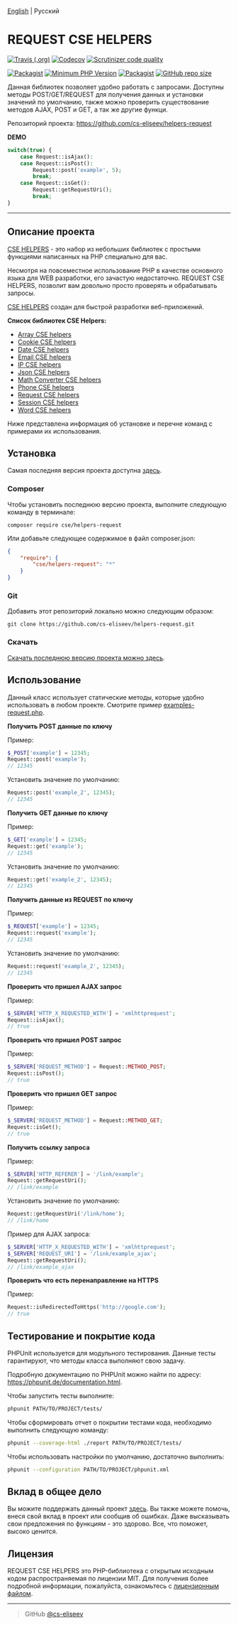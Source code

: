 [English](https://github.com/cs-eliseev/helpers-request/blob/master/README.md) | Русский

REQUEST CSE HELPERS
=======

[![Travis (.org)](https://img.shields.io/travis/cs-eliseev/helpers-request.svg?style=flat-square)](https://travis-ci.org/cs-eliseev/helpers-request)
[![Codecov](https://img.shields.io/codecov/c/github/cs-eliseev/helpers-request.svg?style=flat-square)](https://codecov.io/gh/cs-eliseev/helpers-request)
[![Scrutinizer code quality](https://img.shields.io/scrutinizer/g/cs-eliseev/helpers-request.svg?style=flat-square)](https://scrutinizer-ci.com/g/cs-eliseev/helpers-request/?branch=master)

[![Packagist](https://img.shields.io/packagist/v/cse/helpers-request.svg?style=flat-square)](https://packagist.org/packages/cse/helpers-request)
[![Minimum PHP Version](https://img.shields.io/badge/php-%3E%3D%207.1-8892BF.svg?style=flat-square)](https://packagist.org/packages/cse/helpers-request)
[![Packagist](https://img.shields.io/packagist/l/cse/helpers-request.svg?style=flat-square)](https://github.com/cs-eliseev/helpers-request/blob/master/LICENSE.md)
[![GitHub repo size](https://img.shields.io/github/repo-size/cs-eliseev/helpers-request.svg?style=flat-square)](https://github.com/cs-eliseev/helpers-request/archive/master.zip)

Данная библиотек позволяет удобно работать с запросами. Доступны методы POST/GET/REQUEST для получения данных и установки значений по умолчанию, также можно проверить существование методов AJAX, POST и GET, а так же другие функци.

Репозиторий проекта: https://github.com/cs-eliseev/helpers-request

**DEMO**
```php
switch(true) {
    case Request::isAjax():
    case Request::isPost():
        Request::post('example', 5);
        break;
    case Request::isGet():
        Request::getRequestUri();
        break;
}
```

***


## Описание проекта

[CSE HELPERS](https://github.com/cs-eliseev/helpers/blob/master/README.ru_RU.md) - это набор из небольших библиотек с простыми функциями написанных на PHP специально для вас.

Несмотря на повсеместное использование PHP в качестве основного языка для WEB разработки, его зачастую недостаточно. REQUEST CSE HELPERS, позволит вам довольно просто проверять и обрабатывать запросы.

[CSE HELPERS](https://github.com/cs-eliseev/helpers/blob/master/README.ru_RU.md) создан для быстрой разработки веб-приложений.

**Список библиотек CSE Helpers:**
* [Array CSE helpers](https://github.com/cs-eliseev/helpers-arrays)
* [Cookie CSE helpers](https://github.com/cs-eliseev/helpers-cookie)
* [Date CSE helpers](https://github.com/cs-eliseev/helpers-date)
* [Email CSE helpers](https://github.com/cs-eliseev/helpers-email)
* [IP CSE helpers](https://github.com/cs-eliseev/helpers-ip)
* [Json CSE helpers](https://github.com/cs-eliseev/helpers-json)
* [Math Converter CSE helpers](https://github.com/cs-eliseev/helpers-math-converter)
* [Phone CSE helpers](https://github.com/cs-eliseev/helpers-phone)
* [Request CSE helpers](https://github.com/cs-eliseev/helpers-request)
* [Session CSE helpers](https://github.com/cs-eliseev/helpers-session)
* [Word CSE helpers](https://github.com/cs-eliseev/helpers-word)

Ниже представлена информация об установке и перечне команд с примерами их использования.


## Установка

Самая последняя версия проекта доступна [здесь](https://github.com/cs-eliseev/helpers-request).

### Composer

Чтобы установить последнюю версию проекта, выполните следующую команду в терминале:
```shell
composer require cse/helpers-request
```

Или добавьте следующее содержимое в файл composer.json:
```json
{
    "require": {
        "cse/helpers-request": "*"
    }
}
```

### Git

Добавить этот репозиторий локально можно следующим образом:
```shell
git clone https://github.com/cs-eliseev/helpers-request.git
```

### Скачать

[Скачать последнюю версию проекта можно здесь](https://github.com/cs-eliseev/helpers-request/archive/master.zip).

## Использование

Данный класс использует статические методы, которые удобно использовать в любом проекте. Смотрите пример [examples-request.php](https://github.com/cs-eliseev/helpers-request/blob/master/examples/examples-request.php).


**Получить POST данные по ключу**

Пример:
```php
$_POST['example'] = 12345;
Request::post('example');
// 12345
```

Установить значение по умолчанию:
```php
Request::post('example_2', 12345);
// 12345
```

**Получить GET данные по ключу**

Пример:
```php
$_GET['example'] = 12345;
Request::get('example');
// 12345
```

Установить значение по умолчанию:
```php
Request::get('example_2', 12345);
// 12345
```

**Получить данные из REQUEST по ключу**

Пример:
```php
$_REQUEST['example'] = 12345;
Request::request('example');
// 12345
```

Установить значение по умолчанию:
```php
Request::request('example_2', 12345);
// 12345
```

**Проверить что пришел AJAX запрос**

Пример:
```php
$_SERVER['HTTP_X_REQUESTED_WITH'] = 'xmlhttprequest';
Request::isAjax();
// true
```

**Проверить что пришел POST запрос**

Пример:
```php
$_SERVER['REQUEST_METHOD'] = Request::METHOD_POST;
Request::isPost();
// true
```

**Проверить что пришел GET запрос**

Пример:
```php
$_SERVER['REQUEST_METHOD'] = Request::METHOD_GET;
Request::isGet();
// true
```

**Получить ссылку запроса**

Пример:
```php
$_SERVER['HTTP_REFERER'] = '/link/example';
Request::getRequestUri();
// /link/example
```

Установить значение по умолчанию:
```php
Request::getRequestUri('/link/home');
// /link/home
```

Пример для AJAX запроса:
```php
$_SERVER['HTTP_X_REQUESTED_WITH'] = 'xmlhttprequest';
$_SERVER['REQUEST_URI'] = '/link/example_ajax';
Request::getRequestUri();
// /link/example_ajax
```

**Проверить что есть перенаправление на HTTPS**

Пример:
```php
Request::isRedirectedToHttps('http://google.com');
// true
```


## Тестирование и покрытие кода

PHPUnit используется для модульного тестирования. Данные тесты гарантируют, что методы класса выполняют свою задачу.

Подробную документацию по PHPUnit можно найти по адресу: https://phpunit.de/documentation.html.

Чтобы запустить тесты выполните:
```bash
phpunit PATH/TO/PROJECT/tests/
```

Чтобы сформировать отчет о покрытии тестами кода, необходимо выполнить следующую команду:
```bash
phpunit --coverage-html ./report PATH/TO/PROJECT/tests/
```

Чтобы использовать настройки по умолчанию, достаточно выполнить:
```bash
phpunit --configuration PATH/TO/PROJECT/phpunit.xml
```


## Вклад в общее дело

Вы можите поддержать данный проект [здесь](https://www.paypal.me/cseliseev/10usd). 
Вы также можете помочь, внеся свой вклад в проект или сообщив об ошибках.
Даже высказывать свои предложения по функциям - это здорово. Все, что поможет, высоко ценится.


## Лицензия

REQUEST CSE HELPERS это PHP-библиотека с открытым исходным кодом распространяемая по лицензии MIT. Для получения более подробной информации, пожалуйста, ознакомьтесь с [лицензионным файлом](https://github.com/cs-eliseev/helpers-request/blob/master/LICENSE.md).

***

> GitHub [@cs-eliseev](https://github.com/cs-eliseev)